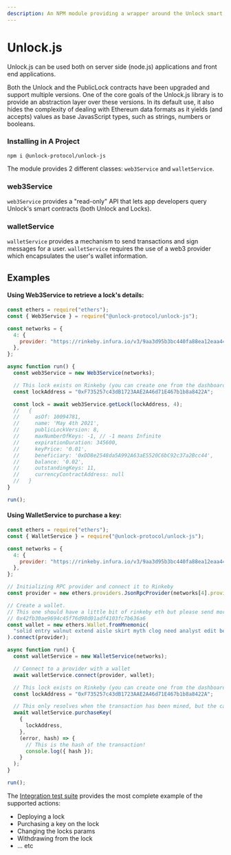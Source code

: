 ```yaml
---
description: An NPM module providing a wrapper around the Unlock smart contract ABI.
---
```


# Unlock.js

Unlock.js can be used both on server side (node.js) applications and front end applications.

Both the Unlock and the PublicLock contracts have been upgraded and support multiple versions. One of the core goals of the Unlock.js library is to provide an abstraction layer over these versions. In its default use, it also hides the complexity of dealing with Ethereum data formats as it yields (and accepts) values as base JavasScript types, such as strings, numbers or booleans.

### Installing in A Project

`npm i @unlock-protocol/unlock-js`

The module provides 2 different classes: `web3Service` and `walletService`.

### web3Service

`web3Service` provides a "read-only" API that lets app developers query Unlock's smart contracts (both Unlock and Locks).

### walletService

`walletService` provides a mechanism to send transactions and sign messages for a user. `walletService` requires the use of a web3 provider which encapsulates the user's wallet information.

## Examples

#### Using Web3Service to retrieve a lock's details:

```javascript
const ethers = require("ethers");
const { Web3Service } = require("@unlock-protocol/unlock-js");

const networks = {
  4: {
    provider: "https://rinkeby.infura.io/v3/9aa3d95b3bc440fa88ea12eaa4456161",
  },
};

async function run() {
  const web3Service = new Web3Service(networks);

  // This lock exists on Rinkeby (you can create one from the dashboard if needed)
  const lockAddress = "0xF735257c43dB1723AAE2A46d71E467b1b8a8422A";

  const lock = await web3Service.getLock(lockAddress, 4);
  //   {
  //     asOf: 10094781,
  //     name: 'May 4th 2021',
  //     publicLockVersion: 8,
  //     maxNumberOfKeys: -1, // -1 means Infinite
  //     expirationDuration: 345600,
  //     keyPrice: '0.01',
  //     beneficiary: '0xDD8e2548da5A992A63aE5520C6bC92c37a2Bcc44',
  //     balance: '0.02',
  //     outstandingKeys: 11,
  //     currencyContractAddress: null
  //   }
}

run();

```

#### Using WalletService to purchase a key:

```javascript
const ethers = require("ethers");
const { WalletService } = require("@unlock-protocol/unlock-js");

const networks = {
  4: {
    provider: "https://rinkeby.infura.io/v3/9aa3d95b3bc440fa88ea12eaa4456161",
  },
};

// Initializing RPC provider and connect it to Rinkeby
const provider = new ethers.providers.JsonRpcProvider(networks[4].provider);

// Create a wallet.
// This one should have a little bit of rinkeby eth but please send more if you use it:
// 0x42fb30ae9694c45f76d98d01adf4103fc7b636a6
const wallet = new ethers.Wallet.fromMnemonic(
  "solid entry walnut extend aisle skirt myth clog need analyst edit bench"
).connect(provider);

async function run() {
  const walletService = new WalletService(networks);

  // Connect to a provider with a wallet
  await walletService.connect(provider, wallet);

  // This lock exists on Rinkeby (you can create one from the dashboard if needed)
  const lockAddress = "0xF735257c43dB1723AAE2A46d71E467b1b8a8422A";

  // This only resolves when the transaction has been mined, but the callback returns the hash immediately
  await walletService.purchaseKey(
    {
      lockAddress,
    },
    (error, hash) => {
      // This is the hash of the transaction!
      console.log({ hash });
    }
  );
}

run();
```

The [Integration test suite](https://github.com/unlock-protocol/unlock/blob/master/packages/unlock-js/src/\_\_tests\_\_/integration/walletServiceIntegration.test.js) provides the most complete example of the supported actions:

* Deploying a lock
* Purchasing a key on the lock
* Changing the locks params
* Withdrawing from the lock
* ... etc

